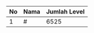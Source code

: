 | No | Nama            | Jumlah Level |
|----|-----------------|--------------|
| 1  | #    |    6525        |
